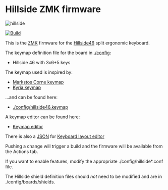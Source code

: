# Hillside ZMK firmware

![hillside](https://i.ibb.co/tPCbQfF/hillside-46.png)

[![Build](https://github.com/wdmnn/zmk-config/actions/workflows/build.yml/badge.svg)](https://github.com/wdmnn/zmk-config/actions/workflows/build.yml)

This is the [ZMK](https://zmk.dev/docs) firmware
 for the [Hillside46](https://github.com/wdmnn/hillside) split ergonomic keyboard.

The keymap definition file for the board in [./config](./config):

 - Hillside 46 with 3x6+5 keys

The keymap used is inspired by:

- [Markstos Corne keymap](https://mark.stosberg.com/markstos-corne-3x5-1-keyboard-layout/)
- [Kyria keymap](https://keymapdb.com/keymaps/default-kyria/)

...and can be found here:
- [./config/hillside46.keymap](./config/hillside46.keymap)

A keymap editor can be found here:
- [Keymap editor](https://nickcoutsos.github.io/keymap-editor)

There is also a [JSON](./config/hillside-46.json) for [Keyboard layout editor](http://www.keyboard-layout-editor.com/#/)

Pushing a change will trigger a build and the firmware will be available from the Actions tab.

If you want to enable features,
  modify the appropriate ./config/hillside*.conf file.

The Hillside shield definition files should *not* need to be modified and are in ./config/boards/shields.
